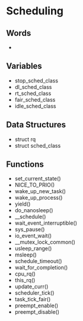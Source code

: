Scheduling
=====

Words
-----

- 

Variables
---------

- stop_sched_class
- dl_sched_class
- rt_sched_class
- fair_sched_class
- idle_sched_class

Data Structures
---------------

- struct rq
- struct sched_class

Functions
---------

- set_current_state()
- NICE_TO_PRIO()
- wake_up_new_task()
- wake_up_process()
- yield()
- do_nanosleep()
- __schedule()
- wait_event_interruptible()
- sys_pause()
- io_event_wait()
- __mutex_lock_common()
- usleep_range()
- msleep()
- schedule_timeout()
- wait_for_completion()
- cpu_rq()
- this_rq()
- update_curr()
- scheduler_tick()
- task_tick_fair()
- preempt_enable()
- preempt_disable()